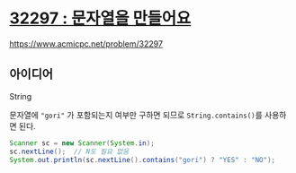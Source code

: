 # [32297 : 문자열을 만들어요](https://www.acmicpc.net/problem/32297)
https://www.acmicpc.net/problem/32297

## 아이디어
String

문자열에 `"gori"` 가 포함되는지 여부만 구하면 되므로 `String.contains()`를 사용하면 된다.
```java
Scanner sc = new Scanner(System.in);
sc.nextLine();  // N도 필요 없음
System.out.println(sc.nextLine().contains("gori") ? "YES" : "NO");
```